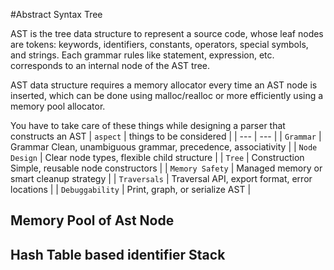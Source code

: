 #Abstract Syntax Tree

AST is the tree data structure to represent a source code, whose leaf nodes are tokens:
keywords, identifiers, constants, operators, special symbols, and strings.
Each grammar rules like statement, expression, etc. corresponds to an internal
node of the AST tree. 

AST data structure requires a memory allocator every time an AST node is inserted,
which can be done using malloc/realloc or more efficiently using a memory pool
allocator.

You have to take care of these things while designing a parser that constructs an AST
| `aspect`  | things to be considered |
| --- | --- |
| `Grammar`       | Grammar	Clean, unambiguous grammar, precedence, associativity |
| `Node Design`	  | Clear node types, flexible child structure                    |
| `Tree`          | Construction	Simple, reusable node constructors              |
| `Memory Safety` |	Managed memory or smart cleanup strategy                      |
| `Traversals`	  | Traversal API, export format, error locations                 |
| `Debuggability`	| Print, graph, or serialize AST                                |

## Memory Pool of Ast Node
  
## Hash Table based identifier Stack

##    

